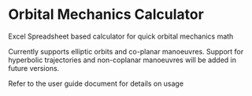 # Orbital Mechanics Calculator

Excel Spreadsheet based calculator for quick orbital mechanics math

Currently supports elliptic orbits and co-planar manoeuvres. Support for hyperbolic trajectories and non-coplanar manoeuvres will be added in future versions.

Refer to the user guide document for details on usage
